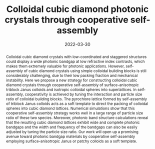 ---
title: Colloidal cubic diamond photonic crystals through cooperative self-assembly
authors:
- Yu-Wei Sun
- Zhan-Wei Li
- Zi-Qin Chen
- You-Liang Zhu
- Zhao-Yan Sun
date: '2022-03-30'
doi: 10.1039/D1SM01770E
publish_types: 期刊文章
publication: Soft Matter
publication_short: Soft Matter
abstract: Colloidal cubic diamond crystals with low-coordinated and  staggered structures could display a wide photonic bandgap at low  refractive index contrasts, which makes them extremely valuable for  photonic applications. However, self-assembly of cubic diamond crystals  using simple colloidal building blocks is still considerably  challenging, due to their low packing fraction and mechanical  instability. Here we propose a new strategy for constructing colloidal  cubic diamond crystals through cooperative self-assembly of  surface-anisotropic triblock Janus colloids and isotropic colloidal  spheres into superlattices. In self-assembly, cooperativity is achieved  by tuning the interaction and particle size ratio of colloidal building  blocks. The pyrochlore lattice formed by self-assembly of triblock Janus  colloids acts as a soft template to direct the packing of colloidal  spheres into cubic diamond lattices. Numerical simulations show that  this cooperative self-assembly strategy works well in a large range of  particle size ratio of these two species. Moreover, photonic band  structure calculations reveal that the resulting cubic diamond lattices  exhibit wide and complete photonic bandgaps and the width and frequency  of the bandgaps can also be easily adjusted by tuning the particle size  ratio. Our work will open up a promising avenue toward photonic bandgap  materials by cooperative self-assembly employing surface-anisotropic  Janus or patchy colloids as a soft template.
url_pdf: https://pubs.rsc.org/en/content/articlelanding/2022/sm/d1sm01770e
---